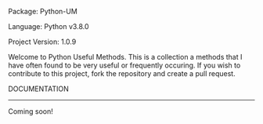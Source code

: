 Package: Python-UM

Language: Python v3.8.0

Project Version: 1.0.9


Welcome to Python Useful Methods. This is a collection a methods that I have often found to be very useful or frequently occuring. If you wish to contribute to this project, fork the repository and create a pull request.

DOCUMENTATION

-----------------------------------------------------------------------------------------------------------------------------------


Coming soon!
